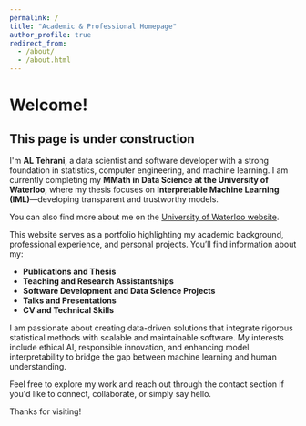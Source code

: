 ```yaml
---
permalink: /
title: "Academic & Professional Homepage"
author_profile: true
redirect_from: 
  - /about/
  - /about.html
---
```


Welcome!  
======
## This page is under construction

I'm **AL Tehrani**, a data scientist and software developer with a strong foundation in statistics, computer engineering, and machine learning. I am currently completing my **MMath in Data Science at the University of Waterloo**, where my thesis focuses on **Interpretable Machine Learning (IML)**—developing transparent and trustworthy models.

You can also find more about me on the [University of Waterloo website](https://uwaterloo.ca/math/profiles/al-tehrani).

This website serves as a portfolio highlighting my academic background, professional experience, and personal projects. You’ll find information about my:

- **Publications and Thesis**
- **Teaching and Research Assistantships**
- **Software Development and Data Science Projects**
- **Talks and Presentations**
- **CV and Technical Skills**

I am passionate about creating data-driven solutions that integrate rigorous statistical methods with scalable and maintainable software. My interests include ethical AI, responsible innovation, and enhancing model interpretability to bridge the gap between machine learning and human understanding.

Feel free to explore my work and reach out through the contact section if you'd like to connect, collaborate, or simply say hello.

Thanks for visiting!
